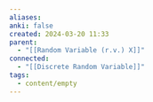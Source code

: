 ```yaml
---
aliases: 
anki: false
created: 2024-03-20 11:33
parent:
  - "[[Random Variable (r.v.) X]]"
connected:
  - "[[Discrete Random Variable]]"
tags:
  - content/empty
---
```

